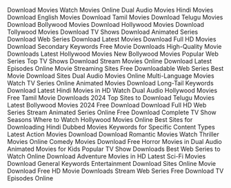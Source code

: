Download Movies
Watch Movies Online
Dual Audio Movies
Hindi Movies Download
English Movies Download
Tamil Movies Download
Telugu Movies Download
Bollywood Movies Download
Hollywood Movies Download
Tollywood Movies Download
TV Shows Download
Animated Series Download
Web Series Download
Latest Movies Download
Full HD Movies Download
Secondary Keywords
Free Movie Downloads
High-Quality Movie Downloads
Latest Hollywood Movies
New Bollywood Movies
Popular Web Series
Top TV Shows Download
Stream Movies Online
Download Latest Episodes
Online Movie Streaming Sites
Free Downloadable Web Series
Best Movie Download Sites
Dual Audio Movies Online
Multi-Language Movies
Watch TV Series Online
Animated Movies Download
Long-Tail Keywords
Download Latest Hindi Movies in HD
Watch Dual Audio Hollywood Movies
Free Tamil Movie Downloads 2024
Top Sites to Download Telugu Movies
Latest Bollywood Movies 2024 Free Download
Download Full HD Web Series
Stream Animated Series Online Free
Download Complete TV Show Seasons
Where to Watch Hollywood Movies Online
Best Sites for Downloading Hindi Dubbed Movies
Keywords for Specific Content Types
Latest Action Movies Download
Download Romantic Movies
Watch Thriller Movies Online
Comedy Movies Download Free
Horror Movies in Dual Audio
Animated Movies for Kids
Popular TV Show Downloads
Best Web Series to Watch Online
Download Adventure Movies in HD
Latest Sci-Fi Movies Download
General Keywords
Entertainment Download Sites
Online Movie Download
Free HD Movie Downloads
Stream Web Series Free
Download TV Episodes Online
